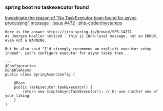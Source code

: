 ### spring boot no taskexecutor found 


[Investigate the reason of &quot;No TaskExecutor bean found for async processing&quot; message · Issue #472 · php-coder/mystamps](https://github.com/php-coder/mystamps/issues/472 "Investigate the reason of &quot;No TaskExecutor bean found for async processing&quot; message · Issue #472 · php-coder/mystamps")


 

```
Here is the answer https://jira.spring.io/browse/SPR-14271
As Juergen Hoeller noticed - this is INFO-level message, not an ERROR, even not a WARNING.

But he also said "I'd strongly recommend an explicit executor setup indeed". Let's configure executor for async tasks then.

---
@Configuration
@EnableAsync
public class SpringAsyncConfig {

    @Bean
    public TaskExecutor taskExecutor() {
        return new SimpleAsyncTaskExecutor(); // Or use another one of your liking
    }
}
```

